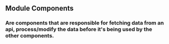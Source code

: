 ## Module Components

### Are components that are responsible for fetching data from an api, process/modify the data before it's being used by the other components.